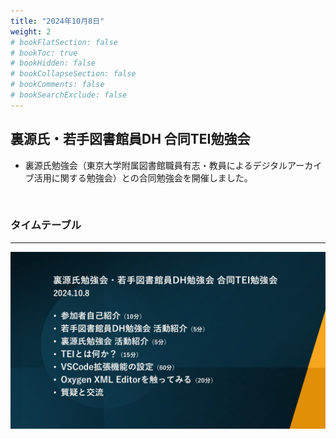 ```yaml
---
title: "2024年10月8日"
weight: 2
# bookFlatSection: false
# bookToc: true
# bookHidden: false
# bookCollapseSection: false
# bookComments: false
# bookSearchExclude: false
---
```

## 裏源氏・若手図書館員DH 合同TEI勉強会
* 裏源氏勉強会（東京大学附属図書館職員有志・教員によるデジタルアーカイブ活用に関する勉強会）との合同勉強会を開催しました。
<br>

### **タイムテーブル**
---
![裏源氏・若手図書館員DH合同TEI勉強会](timetable_20241008.jpg)
